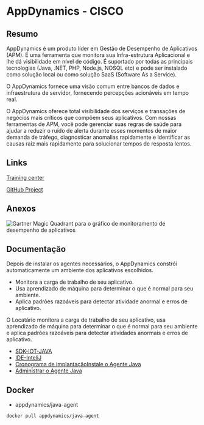 # AppDynamics - CISCO



## Resumo

AppDynamics é um produto líder em Gestão de Desempenho de Aplicativos (APM). É uma ferramenta que monitora sua Infra-estrutura Aplicacional e lhe dá visibilidade em nível de código. É suportado por todas as principais tecnologias (Java, .NET, PHP, Node.js, NOSQL etc) e pode ser instalado como solução local ou como solução SaaS (Software As a Service).

O AppDynamics fornece uma visão comum entre bancos de dados e infraestrutura de servidor, fornecendo percepções acionáveis em tempo real.

O AppDynamics oferece total visibilidade dos serviços e transações de negócios mais críticos que compõem seus aplicativos. Com nossas ferramentas de APM, você pode gerenciar suas regras de saúde para ajudar a reduzir o ruído de alerta durante esses momentos de maior demanda de tráfego, diagnosticar anomalias rapidamente e identificar as causas raiz mais rapidamente para solucionar tempos de resposta lentos.



## Links

[Training center](https://education.appdynamics.com/learn)

[GitHub Project](https://github.com/Appdynamics) 	

## Anexos

![Gartner Magic Quadrant para o gráfico de monitoramento de desempenho de aplicativos](https://www.appdynamics.com/c/r/appdynamics/index/jcr:content/Grid/blade/bladeContents1/image/image.img.jpg/1629908367310.jpg)

## Documentação

Depois de instalar os agentes necessários, o AppDynamics constrói automaticamente um ambiente dos aplicativos escolhidos.

- Monitora a carga de trabalho de seu aplicativo.
- Usa aprendizado de máquina para determinar o que é normal para seu ambiente.
- Aplica padrões razoáveis ​​para detectar atividade anormal e erros de aplicativo.

O Locatário monitora a carga de trabalho de seu aplicativo, usa aprendizado de máquina para determinar o que é normal para seu ambiente e aplica padrões razoáveis ​​para detectar atividades anormais e erros de aplicativo.

- [SDK-IOT-JAVA](https://github.com/Appdynamics/iot-java-sdk/)
- [IDE-InteliJ](https://www.jetbrains.com/idea/)
- [Cronograma de implantação](https://docs.appdynamics.com/21.12/en/appdynamics-essentials/deployment-planning-guide)[Instale o Agente Java](https://docs.appdynamics.com/21.12/en/application-monitoring/install-app-server-agents/java-agent/install-the-java-agent)
- [Administrar o Agente Java](https://docs.appdynamics.com/21.12/en/application-monitoring/install-app-server-agents/java-agent/administer-the-java-agent)

## Docker

- appdynamics/java-agent

```
docker pull appdynamics/java-agent
```
